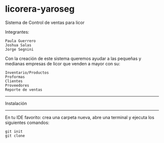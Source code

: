 # licorera-yaroseg
Sistema de Control de ventas para licor

Integrantes:

    Paula Guerrero
    Joshua Salas
    Jorge Segnini

Con la creación de este sistema queremos ayudar a las pequeñas y medianas empresas de licor que venden a mayor con su: 
    
    Inventario/Productos
    Proformas 
    Clientes 
    Proveedores 
    Reporte de ventas

<hr>

Instalación 
<hr>

En tu IDE favorito: crea una carpeta nueva, abre una terminal y ejecuta los siguientes comandos:

    git init
    git clone 

    
  

